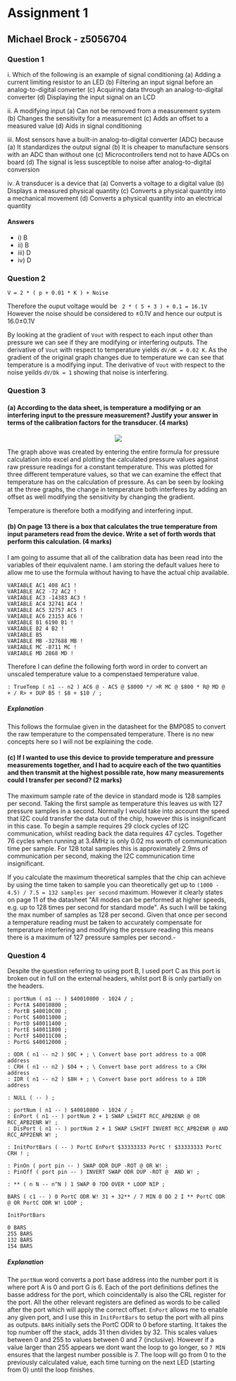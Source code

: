 # Assignment 1
## Michael Brock - z5056704

### Question 1

i. Which of the following is an example of signal conditioning
(a) Adding a current limiting resistor to an LED
(b) Filtering an input signal before an analog-to-digital converter
(c) Acquiring data through an analog-to-digital converter
(d) Displaying the input signal on an LCD

ii. A modifying input
(a) Can not be removed from a measurement system
(b) Changes the sensitivity for a measurement
(c) Adds an offset to a measured value
(d) Aids in signal conditioning

iii. Most sensors have a built-in analog-to-digital converter (ADC) because
(a) It standardizes the output signal
(b) It is cheaper to manufacture sensors with an ADC than without one
(c) Microcontrollers tend not to have ADCs on board
(d) The signal is less susceptible to noise after analog-to-digital conversion

iv. A transducer is a device that
(a) Converts a voltage to a digital value
(b) Displays a measured physical quantity
(c) Converts a physical quantity into a mechanical movement
(d) Converts a physical quantity into an electrical quantity

#### Answers

* i) B
* ii) B
* iii) D
* iv) D

### Question 2

```V = 2 * ( p + 0.01 * K ) + Noise```

Therefore the ouput voltage would be ``` 2 * ( 5 + 3 ) + 0.1 = 16.1V```
However the noise should be considered to ±0.1V and hence our output is 16.0±0.1V

By looking at the gradient of `Vout` with respect to each input other than pressure we can see if they are modifying or interfering outputs.
The derivative of `Vout` with respect to temperature yields ```dV/dK = 0.02 K```. As the gradient of the original graph changes due to temperature we can see that temperature is a modifying input.
The derivative of `Vout` with respect to the noise yeilds ```dV/Dk = 1``` showing that noise is interfering. 

### Question 3

#### (a) According to the data sheet, is temperature a modifying or an interfering input to the pressure measurement?  Justify your answer in terms of the calibration factors for the transducer. (4 marks)
<p align="center"><img aligh="middle" src="https://s3-ap-southeast-2.amazonaws.com/brocky-storage/assign1.png"> </p>

 The graph above was created by entering the entire formula for pressure calculation into excel and plotting the calculated pressure values against raw pressure readings for a constant temperature.
 This was plotted for three different temperature values, so that we can examine the effect that temperature has on the calculation of pressure. 
 As can be seen by looking at the three graphs, the change in temperature both interferes by adding an offset as well modifying the sensitivity by changing the gradient.

Temperature is therefore both a modifying and interfering input.

#### (b) On page 13 there is a box that calculates the true temperature from input parameters read from the device.  Write a set of forth words that perform this calculation. (4 marks)

I am going to assume that all of the calibration data has been read into the variables of their equivalent name. I am storing the default values here to allow me to use the formula without having to have the actual chip available.

```
VARIABLE AC1 408 AC1 !
VARIABLE AC2 -72 AC2 !
VARIABLE AC3 -14383 AC3 !
VARIABLE AC4 32741 AC4 !
VARIABLE AC5 32757 AC5 !
VARIABLE AC6 23153 AC6 !
VARIABLE B1 6190 B1 !
VARIABLE B2 4 B2 !
VARIABLE B5
VARIABLE MB -327688 MB !
VARIABLE MC -8711 MC !
VARIABLE MD 2868 MD !
```

Therefore I can define the following forth word in order to convert an unscaled temperature value to a compenstaed temperature value.

```
: TrueTemp ( n1 -- n2 ) AC6 @ - AC5 @ $8000 */ >R MC @ $800 * R@ MD @ + / R> + DUP B5 ! $8 + $10 / ;
```

##### Explanation
This follows the formulae given in the datasheet for the BMP085 to convert the raw temperature to the compensated temperature. There is no new concepts here so I will not be explaining the code.

#### (c) If I wanted to use this device to provide temperature and pressure measurements together, and I had to acquire each of the two quantities and then transmit at the highest possible rate, how many measurements could I transfer per second? (2 marks)

The maximum sample rate of the device in standard mode is 128 samples per second. Taking the first sample as temperature this leaves us with 127 pressure samples in a second. 
Normally I would take into account the speed that I2C could transfer the data out of the chip, however this is insignificant in this case. To begin a sample requires 29 clock cycles of I2C communication, whilst reading back the data requires 47 cycles.
Together 76 cycles when running at 3.4MHz is only 0.02 ms worth of communication time per sample. For 128 total samples this is approximately 2.9ms of communication per second, making the I2C communication time insignificant.

If you calculate the maximum theoretical samples that the chip can achieve by using the time taken to sample you can theoretically get up to ```(1000 - 4.5) / 7.5 = 132 samples per second``` maximum.
However it clearly states on page 11 of the datasheet "All modes can be performed at higher speeds, e.g. up to 128 times per second for standard mode". As such I will be taking the max number of samples as 128 per second.
Given that once per second a temperature reading must be taken to accurately compensate for temperature interfering and modifying the pressure reading this means there is a maximum of 127 pressure samples per second.-

### Question 4
Despite the question referring to using port B, I used port C as this port is broken out in full on the external headers, whilst port B is only partially on the headers.
```
: portNum ( n1 -- ) $40010800 - 1024 / ;
: PortA $40010800 ;
: PortB $40010C00 ;
: PortC $40011000 ;
: PortD $40011400 ;
: PortE $40011800 ;
: PortF $40011C00 ;
: PortG $40012000 ;

: ODR ( n1 -- n2 ) $0C + ; \ Convert base port address to a ODR address
: CRH ( n1 -- n2 ) $04 + ; \ Convert base port address to a CRH address
: IDR ( n1 -- n2 ) $8H + ; \ Convert base port address to a IDR address

: NULL ( -- ) ;

: portNum ( n1 -- ) $40010800 - 1024 / ;
: EnPort ( n1 -- ) portNum 2 + 1 SWAP LSHIFT RCC_APB2ENR @ OR RCC_APB2ENR W! ;
: DisPort ( n1 -- ) portNum 2 + 1 SWAP LSHIFT INVERT RCC_APB2ENR @ AND RCC_APP2ENR W! ;

: InitPortBars ( -- ) PortC EnPort $33333333 PortC ! $33333333 PortC CRH ! ;

: PinOn ( port pin -- ) SWAP ODR DUP -ROT @ OR W! ;
: PinOff ( port pin -- ) INVERT SWAP ODR DUP -ROT @  AND W! ;

: ** ( n N -- n^N ) 1 SWAP 0 ?DO OVER * LOOP NIP ;

BARS ( c1 -- ) 0 PortC ODR W! 31 + 32** / 7 MIN 0 DO 2 I ** PortC ODR @ OR PortC ODR W! LOOP ;

InitPortBars

0 BARS
255 BARS
132 BARS
154 BARS
```
##### Explanation

The `portNum` word converts a port base address into the number port it is where port A is 0 and port G is 6.
Each of the port definitions defines the basse address for the port, which coincidentally is also the CRL register for the port. All the other relevant registers are defined as words to be called after the port which will apply the correct offset.
`EnPort` allows me to enable any given port, and I use this in `InitPortBars` to setup the port with all pins as outputs.
`BARS` initially sets the PortC ODR to 0 before starting. It takes the top number off the stack, adds 31 then divides by 32.
This scales values between 0 and 255 to values between 0 and 7 (inclusive). However if a value larger than 255 appears we dont want the loop to go longer, so `7 MIN` ensures that the largest number possible is 7. 
The loop will go from 0 to the previously calculated value, each time turning on the next LED (starting from 0) until the loop finishes. 
